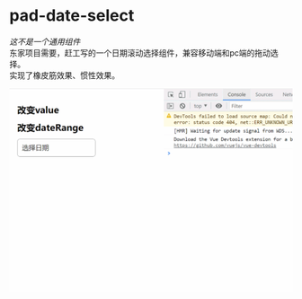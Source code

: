 # pad-date-select

*这不是一个通用组件*   
东家项目需要，赶工写的一个日期滚动选择组件，兼容移动端和pc端的拖动选择。      
实现了橡皮筋效果、惯性效果。   

![展示（看不见请翻墙）](./GIF.gif)    


